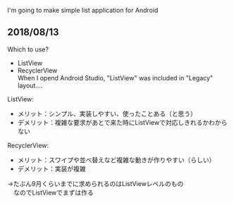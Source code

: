 I'm going to make simple list application for Android  

## 2018/08/13
Which to use?  
- ListView
- RecyclerView  
When I opend Android Studio, "ListView" was included in "Legacy" layout....

ListView:  
- メリット：シンプル、実装しやすい、使ったことある（と思う）
- デメリット：複雑な要求があとで来た時にListViewで対応しきれるかわからない
  
RecyclerView:
- メリット：スワイプや並べ替えなど複雑な動きが作りやすい（らしい）
- デメリット：実装が複雑
  
→たぶん9月くらいまでに求められるのはListViewレベルのもの  
　なのでListViewでまずは作る
